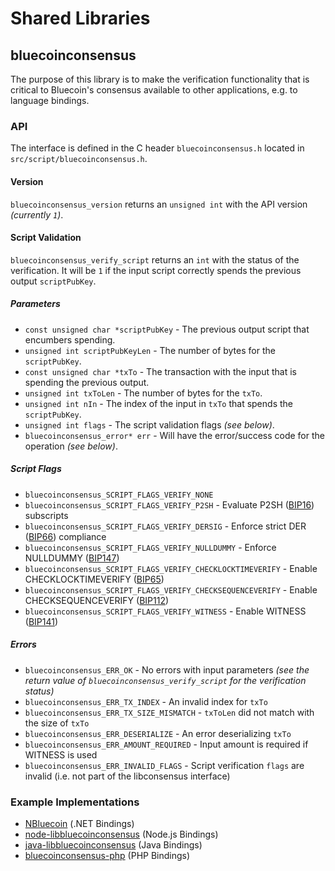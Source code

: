 Shared Libraries
================

## bluecoinconsensus

The purpose of this library is to make the verification functionality that is critical to Bluecoin's consensus available to other applications, e.g. to language bindings.

### API

The interface is defined in the C header `bluecoinconsensus.h` located in `src/script/bluecoinconsensus.h`.

#### Version

`bluecoinconsensus_version` returns an `unsigned int` with the API version *(currently `1`)*.

#### Script Validation

`bluecoinconsensus_verify_script` returns an `int` with the status of the verification. It will be `1` if the input script correctly spends the previous output `scriptPubKey`.

##### Parameters
- `const unsigned char *scriptPubKey` - The previous output script that encumbers spending.
- `unsigned int scriptPubKeyLen` - The number of bytes for the `scriptPubKey`.
- `const unsigned char *txTo` - The transaction with the input that is spending the previous output.
- `unsigned int txToLen` - The number of bytes for the `txTo`.
- `unsigned int nIn` - The index of the input in `txTo` that spends the `scriptPubKey`.
- `unsigned int flags` - The script validation flags *(see below)*.
- `bluecoinconsensus_error* err` - Will have the error/success code for the operation *(see below)*.

##### Script Flags
- `bluecoinconsensus_SCRIPT_FLAGS_VERIFY_NONE`
- `bluecoinconsensus_SCRIPT_FLAGS_VERIFY_P2SH` - Evaluate P2SH ([BIP16](https://github.com/bluecoin/bips/blob/master/bip-0016.mediawiki)) subscripts
- `bluecoinconsensus_SCRIPT_FLAGS_VERIFY_DERSIG` - Enforce strict DER ([BIP66](https://github.com/bluecoin/bips/blob/master/bip-0066.mediawiki)) compliance
- `bluecoinconsensus_SCRIPT_FLAGS_VERIFY_NULLDUMMY` - Enforce NULLDUMMY ([BIP147](https://github.com/bluecoin/bips/blob/master/bip-0147.mediawiki))
- `bluecoinconsensus_SCRIPT_FLAGS_VERIFY_CHECKLOCKTIMEVERIFY` - Enable CHECKLOCKTIMEVERIFY ([BIP65](https://github.com/bluecoin/bips/blob/master/bip-0065.mediawiki))
- `bluecoinconsensus_SCRIPT_FLAGS_VERIFY_CHECKSEQUENCEVERIFY` - Enable CHECKSEQUENCEVERIFY ([BIP112](https://github.com/bluecoin/bips/blob/master/bip-0112.mediawiki))
- `bluecoinconsensus_SCRIPT_FLAGS_VERIFY_WITNESS` - Enable WITNESS ([BIP141](https://github.com/bluecoin/bips/blob/master/bip-0141.mediawiki))

##### Errors
- `bluecoinconsensus_ERR_OK` - No errors with input parameters *(see the return value of `bluecoinconsensus_verify_script` for the verification status)*
- `bluecoinconsensus_ERR_TX_INDEX` - An invalid index for `txTo`
- `bluecoinconsensus_ERR_TX_SIZE_MISMATCH` - `txToLen` did not match with the size of `txTo`
- `bluecoinconsensus_ERR_DESERIALIZE` - An error deserializing `txTo`
- `bluecoinconsensus_ERR_AMOUNT_REQUIRED` - Input amount is required if WITNESS is used
- `bluecoinconsensus_ERR_INVALID_FLAGS` - Script verification `flags` are invalid (i.e. not part of the libconsensus interface)

### Example Implementations
- [NBluecoin](https://github.com/MetacoSA/NBluecoin/blob/5e1055cd7c4186dee4227c344af8892aea54faec/NBluecoin/Script.cs#L979-#L1031) (.NET Bindings)
- [node-libbluecoinconsensus](https://github.com/bitpay/node-libbluecoinconsensus) (Node.js Bindings)
- [java-libbluecoinconsensus](https://github.com/dexX7/java-libbluecoinconsensus) (Java Bindings)
- [bluecoinconsensus-php](https://github.com/Bit-Wasp/bluecoinconsensus-php) (PHP Bindings)
